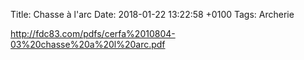 Title:  Chasse à l'arc
Date:   2018-01-22 13:22:58 +0100
Tags: Archerie


<http://fdc83.com/pdfs/cerfa%2010804-03%20chasse%20a%20l%20arc.pdf>
